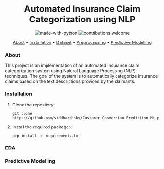 
<h1 align="center">Automated Insurance Claim Categorization using NLP</h1>

<p align="center">
  <img src="https://img.shields.io/badge/Made%20with-Python-1f425f.svg" alt="made-with-python">
  <img src="https://img.shields.io/badge/contributions-welcome-brightgreen.svg?style=flat" alt="contributions welcome">
</p>

<p align="center">
  <a href="#about">About</a> •
  <a href="#installation">Installation</a> •
  <a href="#dataset">Dataset</a> •
  <a href="#preprocessing">Preprocessing</a> •
  <a href="#Model">Predictive Modelling</a> 
</p>


### About
This project is an implementation of an automated insurance claim categorization system using Natural Language Processing (NLP) techniques. The goal of the system is to automatically categorize insurance claims based on the text descriptions provided by the claimants.

### Installation
1. Clone the repository:

    `git clone https://github.com/siddharthsky/Customer_Conversion_Prediction_ML-p`

2. Install the required packages:

    `pip install -r requirements.txt`


### EDA



### Predictive Modelling
